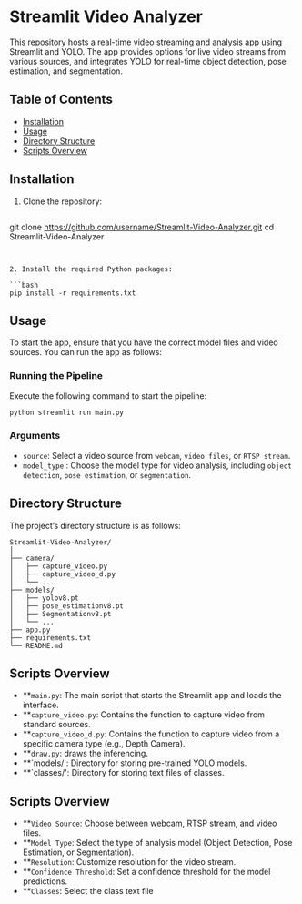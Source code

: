 # Streamlit Video Analyzer

This repository hosts a real-time video streaming and analysis app using Streamlit and YOLO. The app provides options for live video streams from various sources, and integrates YOLO for real-time object detection, pose estimation, and segmentation.

## Table of Contents


- [Installation](#installation)
- [Usage](#usage)
- [Directory Structure](#directory-structure)
- [Scripts Overview](#scripts-overview)

## Installation
1. Clone the repository:

    ```bash
  git clone https://github.com/username/Streamlit-Video-Analyzer.git
  cd Streamlit-Video-Analyzer
  ```


2. Install the required Python packages:

  ```bash
  pip install -r requirements.txt
  ```
## Usage
To start the app, ensure that you have the correct model files and video sources. You can run the app as follows:

### Running the Pipeline

Execute the following command to start the pipeline:
```bash
python streamlit run main.py
```

### Arguments

- `source`: Select a video source from `webcam`, `video files`, or `RTSP stream`.
- `model_type` : Choose the model type for video analysis, including `object detection`, `pose estimation`, or `segmentation`.

## Directory Structure
The project’s directory structure is as follows:
```
Streamlit-Video-Analyzer/
│
├── camera/
│   ├── capture_video.py
│   ├── capture_video_d.py
│   └── ...
├── models/
│   ├── yolov8.pt
│   ├── pose_estimationv8.pt
│   ├── Segmentationv8.pt
│   └── ...
├── app.py
├── requirements.txt
└── README.md
```

## Scripts Overview
- **`main.py`: The main script that starts the Streamlit app and loads the interface.
- **`capture_video.py`: Contains the function to capture video from standard sources.
- **`capture_video_d.py`: Contains the function to capture video from a specific camera type (e.g., Depth Camera).
- **`draw.py`: draws the inferencing.
- **`models/': Directory for storing pre-trained YOLO models.
- **`classes/': Directory for storing text files of classes.

## Scripts Overview

- **`Video Source`: Choose between webcam, RTSP stream, and video files.
- **`Model Type`: Select the type of analysis model (Object Detection, Pose Estimation, or Segmentation).
- **`Resolution`: Customize resolution for the video stream.
- **`Confidence Threshold`: Set a confidence threshold for the model predictions.
- **`Classes`: Select the class text file
